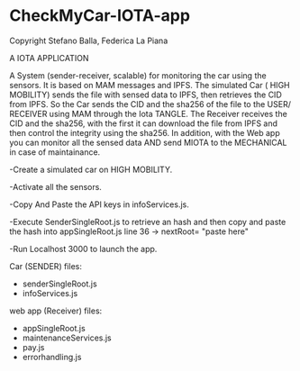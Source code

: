 # CheckMyCar-IOTA-app
Copyright Stefano Balla, Federica La Piana

A IOTA APPLICATION

A System (sender-receiver, scalable) for monitoring the car using the sensors. It is based on MAM messages and IPFS. The simulated Car ( HIGH MOBILITY) sends the file with sensed data to IPFS, then retrieves the CID from IPFS. So the Car sends the CID and the sha256 of the file to the USER/ RECEIVER using MAM through the Iota TANGLE. 
The Receiver receives the CID and the sha256, with the first it can download the file from IPFS and then control the integrity using the sha256.
In addition, with the Web app you can monitor all the sensed data AND send MIOTA to the MECHANICAL in case of maintainance.


-Create a simulated car on HIGH MOBILITY.

-Activate all the sensors.

-Copy And Paste the API keys in infoServices.js.

-Execute SenderSingleRoot.js to retrieve an hash and then copy and paste the hash into appSingleRoot.js line 36 -> nextRoot= "paste here"

-Run Localhost 3000 to launch the app.

Car (SENDER) files:
- senderSingleRoot.js
- infoServices.js

web app (Receiver) files:
- appSingleRoot.js
- maintenanceServices.js
- pay.js
- errorhandling.js



